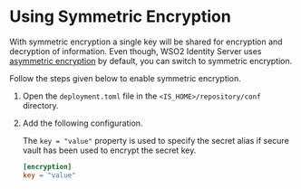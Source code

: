 # Using Symmetric Encryption

With symmetric encryption a single key will be shared for encryption and decryption of information. Even though, WSO2 Identity Server uses [asymmetric encryption](../../administer/using-asymmetric-encryption) by default, you can switch to symmetric encryption. 

Follow the steps given below to enable symmetric encryption. 

1.  Open the `deployment.toml` file in the `<IS_HOME>/repository/conf` directory.
2.  Add the following configuration.

    The `key = "value"` property is used to specify the secret alias if secure vault has been used to encrypt the secret key.

    ``` toml
    [encryption]
    key = "value"
    ```
